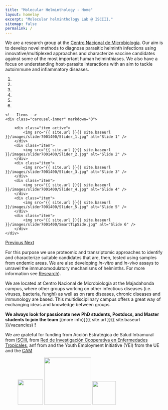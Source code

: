 ```yaml
---
title: "Molecular Helminthology - Home"
layout: homelay
excerpt: "Molecular helminthology Lab @ ISCIII."
sitemap: false
permalink: /
---
```


We are a research group at the [Centro Nacional de Microbiología](https://eng.isciii.es/eng.isciii.es/Paginas/Inicio.html). Our aim is to develop novel methods to diagnose parasitic helminth infections using innovative/multiplexed approaches and characterize vaccine candidates against some of the most important human helminthiases. We also have a focus on understanding host-parasite interactions with an aim to tackle autoimmune and inflammatory diseases.


<div markdown="0" id="carousel" class="carousel slide" data-ride="carousel" data-interval="5000" data-pause="hover" >
    <!-- Menu -->
    <ol class="carousel-indicators">
        <li data-target="#carousel" data-slide-to="0" class="active"></li>
        <li data-target="#carousel" data-slide-to="1"></li>
        <li data-target="#carousel" data-slide-to="2"></li>
        <li data-target="#carousel" data-slide-to="3"></li>
        <li data-target="#carousel" data-slide-to="4"></li>
        <li data-target="#carousel" data-slide-to="5"></li>
    </ol>

    <!-- Items -->
    <div class="carousel-inner" markdown="0">

        <div class="item active">
            <img src="{{ site.url }}{{ site.baseurl }}/images/slider7001400/Slider_1.jpg" alt="Slide 1" />
        </div>
        <div class="item">
            <img src="{{ site.url }}{{ site.baseurl }}/images/slider7001400/Slider_2.jpg" alt="Slide 2" />
        </div>
        <div class="item">
            <img src="{{ site.url }}{{ site.baseurl }}/images/slider7001400/Slider_3.jpg" alt="Slide 3" />
        </div>
        <div class="item">
            <img src="{{ site.url }}{{ site.baseurl }}/images/slider7001400/Slider_4.jpg" alt="Slide 4" />
        </div>
        <div class="item">
            <img src="{{ site.url }}{{ site.baseurl }}/images/slider7001400/Slider_5.jpg" alt="Slide 5" />
        </div>
        <div class="item">
            <img src="{{ site.url }}{{ site.baseurl }}/images/slider7001400/SmartTipSide.jpg" alt="Slide 6" />
        </div>
    </div>
  <a class="left carousel-control" href="#carousel" role="button" data-slide="prev">
    <span class="glyphicon glyphicon-chevron-left" aria-hidden="true"></span>
    <span class="sr-only">Previous</span>
  </a>
  <a class="right carousel-control" href="#carousel" role="button" data-slide="next">
    <span class="glyphicon glyphicon-chevron-right" aria-hidden="true"></span>
    <span class="sr-only">Next</span>
  </a>
</div>



For this purpose we use proteomic and transriptomic approaches to identify and characterize suitable candidates that are, then, tested using samples from endemic areas. We are also developing <i>in-vitro</i> and <i>in-vivo</i> assays to unravel the immunomodulatory mechanisms of helminths. For more information see [Research](research)).

We are located at Centro Nacional de Microbiología at the Majadahonda campus, where other groups working on other infectious diseases (i.e. viruses, bacteria, funghi) as well as on rare diseases, chronic diseases and immunology are based. This multidisciplinary campus offers a great way of exchanging ideas and knowledge between groups.

 **We always look for passionate new PhD students, Postdocs, and Master students to join the team** [(more info)]({{ site.url }}{{ site.baseurl }}/vacancies) **!**


We are grateful for funding from Acción Estratégica de Salud Intramural from [ISCIII](https://eng.isciii.es/eng.isciii.es/Paginas/Inicio.html), from [Red de Investigación Cooperativa en Enfermedades Tropicales](https://www.ricet.es/), anf from and the Youth Employment Initiative (YEI) from the UE and the [CAM](http://www.bocm.es/boletin/CM_Orden_BOCM/2019/06/11/BOCM-20190611-17.PDF)

<figure class="fourth">
  <img src="{{ site.url }}{{ site.baseurl }}/images/logopic/logoisciii_grande.jpg" style="width: 80px">
  <img src="{{ site.url }}{{ site.baseurl }}/images/logopic/RICET.png" style="width: 150px">
  <img src="{{ site.url }}{{ site.baseurl }}/images/logopic/CAM.jpg" style="width: 75px">

</figure>
